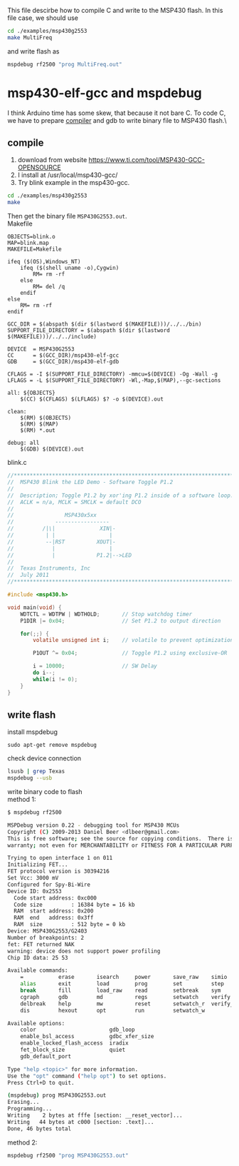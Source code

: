 This file descirbe how to compile C and write to the MSP430 flash.
In this file case, we should use
```sh
cd ./examples/msp430g2553
make MultiFreq
```
and write flash as
```sh
mspdebug rf2500 "prog MultiFreq.out"
```

# msp430-elf-gcc and mspdebug

I think Arduino time has some skew, that because it not bare C. To code C, we have to prepare [compiler](https://www.ti.com/tool/MSP430-GCC-OPENSOURCE) and gdb to write binary file to MSP430 flash.\\

## compile

1. download from website https://www.ti.com/tool/MSP430-GCC-OPENSOURCE
2. I install at /usr/local/msp430-gcc/
3. Try blink example in the msp430-gcc.

```sh
cd ./examples/msp430g2553
make
```

Then get the binary file `MSP430G2553.out`.\
Makefile

```make
OBJECTS=blink.o
MAP=blink.map
MAKEFILE=Makefile

ifeq ($(OS),Windows_NT)
	ifeq ($(shell uname -o),Cygwin)
		RM= rm -rf
	else
		RM= del /q
	endif
else
	RM= rm -rf
endif

GCC_DIR = $(abspath $(dir $(lastword $(MAKEFILE)))/../../bin)
SUPPORT_FILE_DIRECTORY = $(abspath $(dir $(lastword $(MAKEFILE)))/../../include)

DEVICE  = MSP430G2553
CC      = $(GCC_DIR)/msp430-elf-gcc
GDB     = $(GCC_DIR)/msp430-elf-gdb

CFLAGS = -I $(SUPPORT_FILE_DIRECTORY) -mmcu=$(DEVICE) -Og -Wall -g
LFLAGS = -L $(SUPPORT_FILE_DIRECTORY) -Wl,-Map,$(MAP),--gc-sections 

all: ${OBJECTS}
	$(CC) $(CFLAGS) $(LFLAGS) $? -o $(DEVICE).out

clean: 
	$(RM) $(OBJECTS)
	$(RM) $(MAP)
	$(RM) *.out
	
debug: all
	$(GDB) $(DEVICE).out
```

blink.c

```c
//***************************************************************************************
//  MSP430 Blink the LED Demo - Software Toggle P1.2
//
//  Description; Toggle P1.2 by xor'ing P1.2 inside of a software loop.
//  ACLK = n/a, MCLK = SMCLK = default DCO
//
//                MSP430x5xx
//             -----------------
//         /|\|              XIN|-
//          | |                 |
//          --|RST          XOUT|-
//            |                 |
//            |             P1.2|-->LED
//
//  Texas Instruments, Inc
//  July 2011
//***************************************************************************************

#include <msp430.h>				

void main(void) {
	WDTCTL = WDTPW | WDTHOLD;		// Stop watchdog timer
	P1DIR |= 0x04;					// Set P1.2 to output direction

	for(;;) {
		volatile unsigned int i;	// volatile to prevent optimization

		P1OUT ^= 0x04;				// Toggle P1.2 using exclusive-OR

		i = 10000;					// SW Delay
		do i--;
		while(i != 0);
	}
}
```

## write flash

install mspdebug

```shell
sudo apt-get remove mspdebug
```

check device connection

```sh
lsusb | grep Texas
mspdebug --usb
```

write binary code to flash\
method 1:

```sh
$ mspdebug rf2500

MSPDebug version 0.22 - debugging tool for MSP430 MCUs
Copyright (C) 2009-2013 Daniel Beer <dlbeer@gmail.com>
This is free software; see the source for copying conditions.  There is NO
warranty; not even for MERCHANTABILITY or FITNESS FOR A PARTICULAR PURPOSE.

Trying to open interface 1 on 011
Initializing FET...
FET protocol version is 30394216
Set Vcc: 3000 mV
Configured for Spy-Bi-Wire
Device ID: 0x2553
  Code start address: 0xc000
  Code size         : 16384 byte = 16 kb
  RAM  start address: 0x200
  RAM  end   address: 0x3ff
  RAM  size         : 512 byte = 0 kb
Device: MSP430G2553/G2403
Number of breakpoints: 2
fet: FET returned NAK
warning: device does not support power profiling
Chip ID data: 25 53

Available commands:
    =           erase       isearch     power       save_raw    simio       
    alias       exit        load        prog        set         step        
    break       fill        load_raw    read        setbreak    sym         
    cgraph      gdb         md          regs        setwatch    verify      
    delbreak    help        mw          reset       setwatch_r  verify_raw  
    dis         hexout      opt         run         setwatch_w  

Available options:
    color                       gdb_loop                    
    enable_bsl_access           gdbc_xfer_size              
    enable_locked_flash_access  iradix                      
    fet_block_size              quiet                       
    gdb_default_port            

Type "help <topic>" for more information.
Use the "opt" command ("help opt") to set options.
Press Ctrl+D to quit.

(mspdebug) prog MSP430G2553.out 
Erasing...
Programming...
Writing    2 bytes at fffe [section: __reset_vector]...
Writing   44 bytes at c000 [section: .text]...
Done, 46 bytes total
```

method 2:

```sh
mspdebug rf2500 "prog MSP430G2553.out"
```
